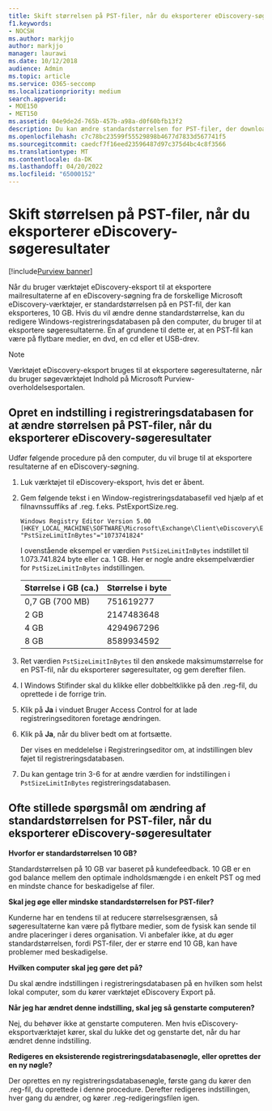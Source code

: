 ```yaml
---
title: Skift størrelsen på PST-filer, når du eksporterer eDiscovery-søgeresultater
f1.keywords:
- NOCSH
ms.author: markjjo
author: markjjo
manager: laurawi
ms.date: 10/12/2018
audience: Admin
ms.topic: article
ms.service: O365-seccomp
ms.localizationpriority: medium
search.appverid:
- MOE150
- MET150
ms.assetid: 04e9de2d-765b-457b-a98a-d0f60bfb13f2
description: Du kan ændre standardstørrelsen for PST-filer, der downloades til din computer, når du eksporterer eDiscovery-søgeresultater.
ms.openlocfilehash: c7c78bc23599f55529898b4677d7833d567741f5
ms.sourcegitcommit: caedcf7f16eed23596487d97c375d4bc4c8f3566
ms.translationtype: MT
ms.contentlocale: da-DK
ms.lasthandoff: 04/20/2022
ms.locfileid: "65000152"
---
```

# <a name="change-the-size-of-pst-files-when-exporting-ediscovery-search-results"></a>Skift størrelsen på PST-filer, når du eksporterer eDiscovery-søgeresultater

[!include[Purview banner](../includes/purview-rebrand-banner.md)]

Når du bruger værktøjet eDiscovery-eksport til at eksportere mailresultaterne af en eDiscovery-søgning fra de forskellige Microsoft eDiscovery-værktøjer, er standardstørrelsen på en PST-fil, der kan eksporteres, 10 GB. Hvis du vil ændre denne standardstørrelse, kan du redigere Windows-registreringsdatabasen på den computer, du bruger til at eksportere søgeresultaterne. En af grundene til dette er, at en PST-fil kan være på flytbare medier, en dvd, en cd eller et USB-drev. 
  
> [!NOTE]
> Værktøjet eDiscovery-eksport bruges til at eksportere søgeresultaterne, når du bruger søgeværktøjet Indhold på Microsoft Purview-overholdelsesportalen.
  
## <a name="create-a-registry-setting-to-change-the-size-of-pst-files-when-you-export-ediscovery-search-results"></a>Opret en indstilling i registreringsdatabasen for at ændre størrelsen på PST-filer, når du eksporterer eDiscovery-søgeresultater

Udfør følgende procedure på den computer, du vil bruge til at eksportere resultaterne af en eDiscovery-søgning.
  
1. Luk værktøjet til eDiscovery-eksport, hvis det er åbent. 
    
2. Gem følgende tekst i en Window-registreringsdatabasefil ved hjælp af et filnavnssuffiks af .reg. f.eks. PstExportSize.reg. 
    
    ```text
    Windows Registry Editor Version 5.00
    [HKEY_LOCAL_MACHINE\SOFTWARE\Microsoft\Exchange\Client\eDiscovery\ExportTool]
    "PstSizeLimitInBytes"="1073741824"
    ```

    I ovenstående eksempel er værdien  `PstSizeLimitInBytes` indstillet til 1.073.741.824 byte eller ca. 1 GB. Her er nogle andre eksempelværdier for  `PstSizeLimitInBytes` indstillingen. 
    
    |**Størrelse i GB (ca.)**|**Størrelse i byte**|
    |:-----|:-----|
    |0,7 GB (700 MB)  <br/> |751619277  <br/> |
    |2 GB  <br/> |2147483648  <br/> |
    |4 GB  <br/> |4294967296  <br/> |
    |8 GB  <br/> |8589934592  <br/> |
   
3. Ret værdien `PstSizeLimitInBytes` til den ønskede maksimumstørrelse for en PST-fil, når du eksporterer søgeresultater, og gem derefter filen. 
    
4. I Windows Stifinder skal du klikke eller dobbeltklikke på den .reg-fil, du oprettede i de forrige trin.
    
5. Klik på **Ja** i vinduet Bruger Access Control for at lade registreringseditoren foretage ændringen. 
    
6. Klik på **Ja**, når du bliver bedt om at fortsætte.
    
    Der vises en meddelelse i Registreringseditor om, at indstillingen blev føjet til registreringsdatabasen.
    
7. Du kan gentage trin 3-6 for at ændre værdien for indstillingen i  `PstSizeLimitInBytes` registreringsdatabasen. 
  
## <a name="frequently-asked-questions-about-changing-the-default-size-of-pst-files-when-you-export-ediscovery-search-results"></a>Ofte stillede spørgsmål om ændring af standardstørrelsen for PST-filer, når du eksporterer eDiscovery-søgeresultater

 **Hvorfor er standardstørrelsen 10 GB?**
  
Standardstørrelsen på 10 GB var baseret på kundefeedback. 10 GB er en god balance mellem den optimale indholdsmængde i en enkelt PST og med en mindste chance for beskadigelse af filer.
  
 **Skal jeg øge eller mindske standardstørrelsen for PST-filer?**
  
Kunderne har en tendens til at reducere størrelsesgrænsen, så søgeresultaterne kan være på flytbare medier, som de fysisk kan sende til andre placeringer i deres organisation. Vi anbefaler ikke, at du øger standardstørrelsen, fordi PST-filer, der er større end 10 GB, kan have problemer med beskadigelse.
  
 **Hvilken computer skal jeg gøre det på?**
  
Du skal ændre indstillingen i registreringsdatabasen på en hvilken som helst lokal computer, som du kører værktøjet eDiscovery Export på.
  
 **Når jeg har ændret denne indstilling, skal jeg så genstarte computeren?**
  
Nej, du behøver ikke at genstarte computeren. Men hvis eDiscovery-eksportværktøjet kører, skal du lukke det og genstarte det, når du har ændret denne indstilling.
  
 **Redigeres en eksisterende registreringsdatabasenøgle, eller oprettes der en ny nøgle?**
  
Der oprettes en ny registreringsdatabasenøgle, første gang du kører den .reg-fil, du oprettede i denne procedure. Derefter redigeres indstillingen, hver gang du ændrer, og kører .reg-redigeringsfilen igen.
